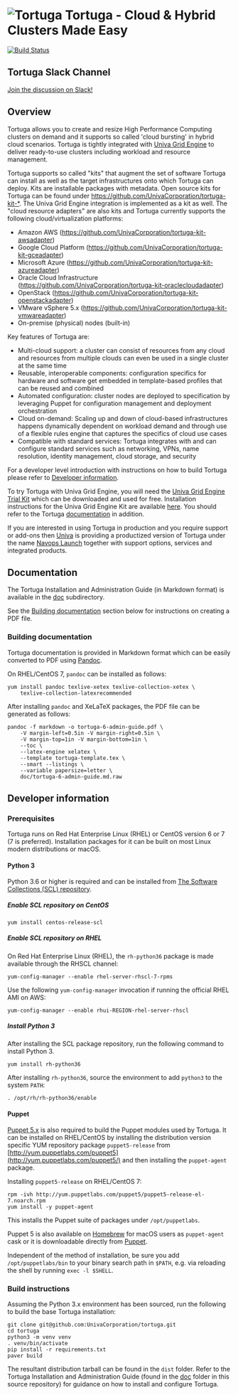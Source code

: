# ![Tortuga](http://www.univa.com/img/tortuga_icon-rgb.png?utm_source=Tortuga%20GitHub&utm_medium=Img&utm_campaign=Tortuga%20on%20GitHub&utm_content=Tortuga%20GitHub) Tortuga - Cloud & Hybrid Clusters Made Easy

[![Build Status](https://travis-ci.org/UnivaCorporation/tortuga.svg?branch=devel)](https://travis-ci.org/UnivaCorporation/tortuga)


## Tortuga Slack Channel

[Join the discussion on Slack!](https://join.slack.com/t/tortugaproject/shared_invite/enQtMzM1MDU3ODk0MjI2LThjYTNkNzFiMDc1NzdjYmJhMGZhZGI5ZDIzMzUwODBkNzU3ZDBmMGY3NzE3ZmVlNDVhMmRiY2UxNGVjZmFiNzk)

## Overview

Tortuga allows you to create and resize High Performance Computing clusters on
demand and it supports so called 'cloud bursting' in hybrid cloud scenarios.
Tortuga is tightly integrated with [Univa Grid Engine](http://www.univa.com/products/) to deliver ready-to-use clusters
including workload and resource management.

Tortuga supports so called "kits" that augment the set of software Tortuga can install as well as
the target infrastructures onto which Tortuga can deploy. Kits are installable
packages with metadata. Open source kits for Tortuga can be found under <https://github.com/UnivaCorporation/tortuga-kit-*>. The Univa Grid Engine integration is implemented as a
kit as well. The "cloud resource adapters" are also kits and Tortuga
currently supports the following cloud/virtualization platforms:

* Amazon AWS (<https://github.com/UnivaCorporation/tortuga-kit-awsadapter>)
* Google Cloud Platform (<https://github.com/UnivaCorporation/tortuga-kit-gceadapter>)
* Microsoft Azure (<https://github.com/UnivaCorporation/tortuga-kit-azureadapter>)
* Oracle Cloud Infrastructure (<https://github.com/UnivaCorporation/tortuga-kit-oraclecloudadapter>)
* OpenStack (<https://github.com/UnivaCorporation/tortuga-kit-openstackadapter>)
* VMware vSphere 5.x (<https://github.com/UnivaCorporation/tortuga-kit-vmwareadapter>)
* On-premise (physical) nodes (built-in)

Key features of Tortuga are:

* Multi-cloud support: a cluster can consist of resources from any cloud and
  resources from multiple clouds can even be used in a single cluster at the
  same time
* Reusable, interoperable components: configuration specifics for hardware and
  software get embedded in template-based profiles that can be reused and
  combined
* Automated configuration: cluster nodes are deployed to specification by
  leveraging Puppet for configuration management and deployment orchestration
* Cloud on-demand: Scaling up and down of cloud-based infrastructures happens
  dynamically dependent on workload demand and through use of a flexible rules
  engine that captures the specifics of cloud use cases
* Compatible with standard services: Tortuga integrates with and can configure
  standard services such as networking, VPNs, name resolution, identity
  management, cloud storage, and security

For a developer level introduction with instructions on how to build Tortuga
please refer to [Developer information](#developer-information).

To try Tortuga with Univa Grid Engine, you will need the [Univa Grid Engine Trial Kit](http://www.univa.com/resources/univa-navops-launch-trial-kits.php) which
can be downloaded and used for free. Installation instructions for the Univa Grid Engine Kit are available [here](https://github.com/UnivaCorporation/tortuga-kit-uge/blob/master/doc/tortuga-kit-uge.md). You should refer to the Tortuga [documentation](#documentation) in addition.

If you are interested in using Tortuga in production and you require support or
add-ons then [Univa](http://univa.com) is providing a productized version of
Tortuga under the name [Navops Launch](http://univa.com/products) together with
support options, services and integrated products.

## Documentation

The Tortuga Installation and Administration Guide (in Markdown format) is available in the [doc](doc) subdirectory.

See the [Building documentation](#building-documentation) section below for instructions on creating a PDF file.

### Building documentation

Tortuga documentation is provided in Markdown format which can be easily converted to
PDF using [Pandoc](https://pandoc.org).

On RHEL/CentOS 7, `pandoc` can be installed as follows:

```shell
yum install pandoc texlive-xetex texlive-collection-xetex \
    texlive-collection-latexrecommended
```

After installing `pandoc` and XeLaTeX packages, the PDF file can be generated as follows:

```shell
pandoc -f markdown -o tortuga-6-admin-guide.pdf \
    -V margin-left=0.5in -V margin-right=0.5in \
    -V margin-top=1in -V margin-bottom=1in \
    --toc \
    --latex-engine xelatex \
    --template tortuga-template.tex \
    --smart --listings \
    --variable papersize=letter \
    doc/tortuga-6-admin-guide.md.raw
```

## Developer information

### Prerequisites

Tortuga runs on Red Hat Enterprise Linux (RHEL) or CentOS version 6 or 7 (7 is
preferred). Installation packages for it can be built on most Linux modern
distributions or macOS.

#### Python 3

Python 3.6 or higher is required and can be installed from [The Software Collections
(SCL) repository](https://wiki.centos.org/AdditionalResources/Repositories/SCL).

##### Enable SCL repository on CentOS

```shell
yum install centos-release-scl
```

##### Enable SCL repository on RHEL

On Red Hat Enterprise Linux (RHEL), the `rh-python36` package is made available
through the RHSCL channel:

```shell
yum-config-manager --enable rhel-server-rhscl-7-rpms
```

Use the following `yum-config-manager` invocation if running the official RHEL
AMI on AWS:

```shell
yum-config-manager --enable rhui-REGION-rhel-server-rhscl
```

##### Install Python 3

After installing the SCL package repository, run the following command to install Python 3.

```shell
yum install rh-python36
```

After installing `rh-python36`, source the environment to add `python3` to the system `PATH`:

```shell
. /opt/rh/rh-python36/enable
```

#### Puppet

[Puppet 5.x](https://puppet.com) is also required to build the Puppet modules used by
Tortuga. It can be installed on RHEL/CentOS by installing the distribution
version specific YUM repository package `puppet5-release` from
[http://yum.puppetlabs.com/puppet5](http://yum.puppetlabs.com/puppet5/) and
then installing the `puppet-agent` package.

Installing `puppet5-release` on RHEL/CentOS 7:

```shell
rpm -ivh http://yum.puppetlabs.com/puppet5/puppet5-release-el-7.noarch.rpm
yum install -y puppet-agent
```

This installs the Puppet suite of packages under `/opt/puppetlabs`.

Puppet 5 is also available on [Homebrew](https://brew.sh) for macOS users as `puppet-agent` cask or it is downloadable directly from [Puppet](https://puppet.com).

Independent of the method of installation, be sure you add `/opt/puppetlabs/bin` to your binary search path in `$PATH`, e.g. via reloading the shell by running `exec -l $SHELL`.

### Build instructions

Assuming the Python 3.x environment has been sourced, run the following to
build the base Tortuga installation:

    git clone git@github.com:UnivaCorporation/tortuga.git
    cd tortuga
    python3 -m venv venv
    . venv/bin/activate
    pip install -r requirements.txt
    paver build

The resultant distribution tarball can be found in the `dist` folder. Refer to
the Tortuga Installation and Administration Guide (found in the [doc](doc) folder in
this source repository) for guidance on how to install and configure Tortuga.
